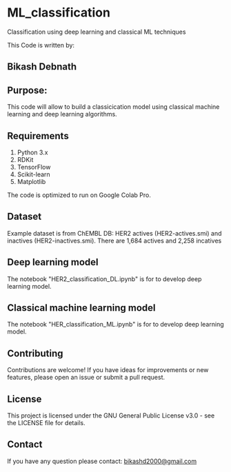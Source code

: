 # ML_classification
Classification using deep learning and classical ML techniques

This Code is written by:
## Bikash Debnath

## Purpose:
This code will allow to build a classicication model using classical machine learning and deep learning algorithms.

## Requirements 

1. Python 3.x
2. RDKit
3. TensorFlow
4. Scikit-learn
5. Matplotlib

The code is optimized to run on Google Colab Pro.

## Dataset
Example dataset is from ChEMBL DB: HER2 actives (HER2-actives.smi) and inactives (HER2-inactives.smi).
There are 1,684 actives and 2,258 incatives

## Deep learning model
The notebook "HER2_classification_DL.ipynb" is for to develop deep learning model.

## Classical machine learning model
The notebook "HER_classification_ML.ipynb" is for to develop deep learning model.

## Contributing
Contributions are welcome! If you have ideas for improvements or new features, please open an issue or submit a pull request.

## License
This project is licensed under the  GNU General Public License v3.0 - see the LICENSE file for details.

## Contact
If you have any question please contact: bikashd2000@gmail.com

